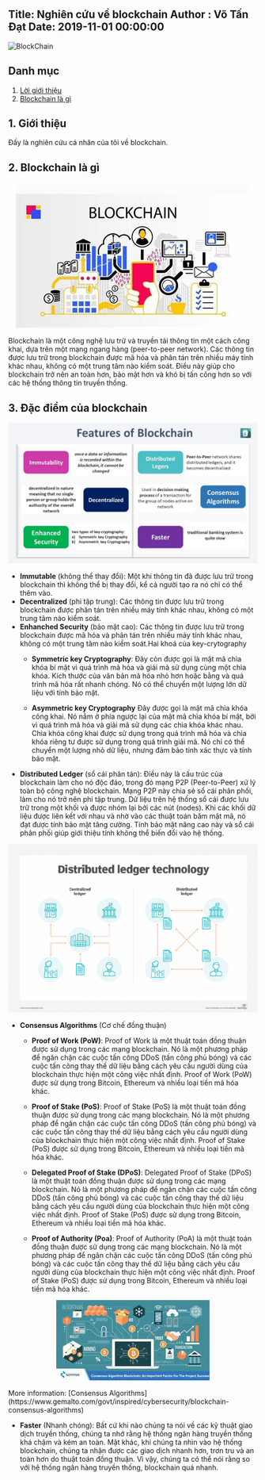 Title: Nghiên cứu về blockchain
Author : Võ Tấn Đạt
Date: 2019-11-01 00:00:00
---
![BlockChain](https://th.bing.com/th/id/R.6a835ca5f57e07b433dd13428856df70?rik=yn66ayx6Q01Jzg&pid=ImgRaw&r=0)
## Danh mục
1. [ Lời giới thiệu](#1-giới-thiệu)
2. [ Blockchain là gì](#2-blockchain-là-gì)

## 1. Giới thiệu    
Đấy là nghiên cứu cá nhân của tôi về blockchain. 

## 2. Blockchain là gì
<p align="center">
    <img src="images/whatIsBlockchain.png" alt="Đặc điểm của blockchain">
</p> 
Blockchain là một công nghệ lưu trữ và truyền tải thông tin một cách công khai, dựa trên một mạng ngang hàng (peer-to-peer network). Các thông tin được lưu trữ trong blockchain được mã hóa và phân tán trên nhiều máy tính khác nhau, không có một trung tâm nào kiểm soát. Điều này giúp cho blockchain trở nên an toàn hơn, bảo mật hơn và khó bị tấn công hơn so với các hệ thống thông tin truyền thống.

## 3. Đặc điểm của blockchain
<p align="center">
    <img src="images/featuresOfBlockchain.png" alt="Đặc điểm của blockchain">
</p> 


- **Immutable** (không thể thay đổi): Một khi thông tin đã được lưu trữ trong blockchain thì không thể bị thay đổi, kể cả người tạo ra nó chỉ có thể thêm vào. 
- **Decentralized** (phi tập trung): Các thông tin được lưu trữ trong blockchain được phân tán trên nhiều máy tính khác nhau, không có một trung tâm nào kiểm soát.
- **Enhanched Security** (bảo mật cao): Các thông tin được lưu trữ trong blockchain được mã hóa và phân tán trên nhiều máy tính khác nhau, không có một trung tâm nào kiểm soát.Hai khoá của key-crytography 
    - **Symmetric key Cryptography**: Đây còn được gọi là mật mã chìa khóa bí mật vì quá trình mã hóa và giải mã sử dụng cùng một chìa khóa. Kích thước của văn bản mã hóa nhỏ hơn hoặc bằng và quá trình mã hóa rất nhanh chóng. Nó có thể chuyển một lượng lớn dữ liệu với tính bảo mật.

    - **Asymmetric key Cryptography** Đây được gọi là mật mã chìa khóa công khai. Nó nằm ở phía ngược lại của mật mã chìa khóa bí mật, bởi vì quá trình mã hóa và giải mã sử dụng các chìa khóa khác nhau. Chìa khóa công khai được sử dụng trong quá trình mã hóa và chìa khóa riêng tư được sử dụng trong quá trình giải mã. Nó chỉ có thể chuyển một lượng nhỏ dữ liệu, nhưng đảm bảo tính xác thực và tính bảo mật.
- **Distributed Ledger** (sổ cái phân tán): Điều này là cấu trúc của blockchain làm cho nó độc đáo, trong đó mạng P2P (Peer-to-Peer) xử lý toàn bộ công nghệ blockchain. Mạng P2P này chia sẻ sổ cái phân phối, làm cho nó trở nên phi tập trung. Dữ liệu trên hệ thống sổ cái được lưu trữ trong một khối và được nhóm lại bởi các nút (nodes). Khi các khối dữ liệu được liên kết với nhau và nhờ vào các thuật toán băm mật mã, nó đạt được tính bảo mật tăng cường. Tính bảo mật nâng cao này và sổ cái phân phối giúp giới thiệu tính không thể biến đổi vào hệ thống.

<p align="center">
    <img src="images/distributedLedger.png" alt="Distributed Ledger">
</p>

- **Consensus Algorithms** (Cơ chế đồng thuận) 
    - **Proof of Work (PoW)**: Proof of Work là một thuật toán đồng thuận được sử dụng trong các mạng blockchain. Nó là một phương pháp để ngăn chặn các cuộc tấn công DDoS (tấn công phủ bóng) và các cuộc tấn công thay thế dữ liệu bằng cách yêu cầu người dùng của blockchain thực hiện một công việc nhất định. Proof of Work (PoW) được sử dụng trong Bitcoin, Ethereum và nhiều loại tiền mã hóa khác.

    - **Proof of Stake (PoS)**: Proof of Stake (PoS) là một thuật toán đồng thuận được sử dụng trong các mạng blockchain. Nó là một phương pháp để ngăn chặn các cuộc tấn công DDoS (tấn công phủ bóng) và các cuộc tấn công thay thế dữ liệu bằng cách yêu cầu người dùng của blockchain thực hiện một công việc nhất định. Proof of Stake (PoS) được sử dụng trong Bitcoin, Ethereum và nhiều loại tiền mã hóa khác.

    - **Delegated Proof of Stake (DPoS)**: Delegated Proof of Stake (DPoS) là một thuật toán đồng thuận được sử dụng trong các mạng blockchain. Nó là một phương pháp để ngăn chặn các cuộc tấn công DDoS (tấn công phủ bóng) và các cuộc tấn công thay thế dữ liệu bằng cách yêu cầu người dùng của blockchain thực hiện một công việc nhất định. Proof of Stake (PoS) được sử dụng trong Bitcoin, Ethereum và nhiều loại tiền mã hóa khác.

    - **Proof of Authority (Poa)**: Proof of Authority (PoA) là một thuật toán đồng thuận được sử dụng trong các mạng blockchain. Nó là một phương pháp để ngăn chặn các cuộc tấn công DDoS (tấn công phủ bóng) và các cuộc tấn công thay thế dữ liệu bằng cách yêu cầu người dùng của blockchain thực hiện một công việc nhất định. Proof of Stake (PoS) được sử dụng trong Bitcoin, Ethereum và nhiều loại tiền mã hóa khác.

<p align="center">
    <img src="images/ConsensusAlgorithms.png" alt="Distributed Ledger">
</p>
More information: [Consensus Algorithms](https://www.gemalto.com/govt/inspired/cybersecurity/blockchain-consensus-algorithms)


- **Faster** (Nhanh chóng): Bất cứ khi nào chúng ta nói về các kỹ thuật giao dịch truyền thống, chúng ta nhớ rằng hệ thống ngân hàng truyền thống khá chậm và kém an toàn. Mặt khác, khi chúng ta nhìn vào hệ thống blockchain, chúng ta nhận được các giao dịch nhanh hơn, trơn tru và an toàn hơn do thuật toán đồng thuận. Vì vậy, chúng ta có thể nói rằng so với hệ thống ngân hàng truyền thống, blockchain quá nhanh.